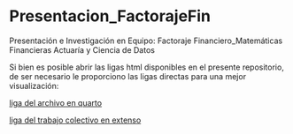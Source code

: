# Presentacion_FactorajeFin
Presentación e Investigación en Equipo: Factoraje Financiero_Matemáticas Financieras Actuaría y Ciencia de Datos

Si bien es posible abrir las ligas html disponibles en el presente repositorio, de ser necesario le proporciono las ligas directas para una mejor visualización:

[liga del archivo en quarto](https://84ab77b4f6f94c03a54a133e0527c278.app.posit.cloud/p/abfe8b98/#/title-slide)

[liga del trabajo colectivo en extenso](https://alexa-morenolop.github.io/Presentacion_FactorajeFin/Presentacion_Factoraje_Financiero.html)


